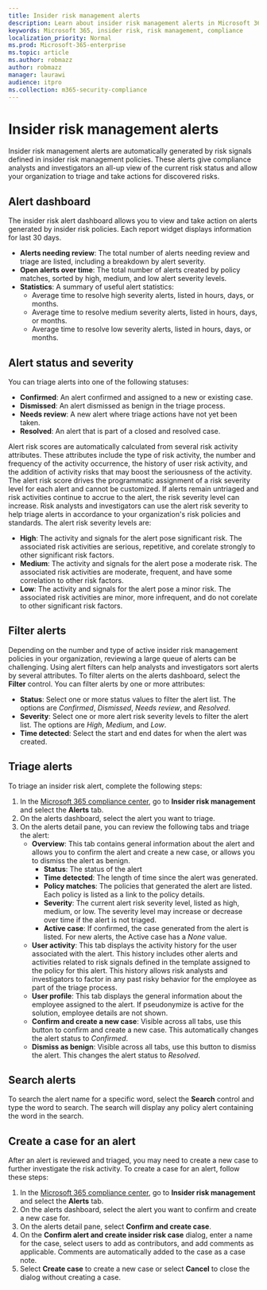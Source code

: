 ```yaml
---
title: Insider risk management alerts
description: Learn about insider risk management alerts in Microsoft 365
keywords: Microsoft 365, insider risk, risk management, compliance
localization_priority: Normal
ms.prod: Microsoft-365-enterprise
ms.topic: article
ms.author: robmazz
author: robmazz
manager: laurawi
audience: itpro
ms.collection: m365-security-compliance
---
```


# Insider risk management alerts

Insider risk management alerts are automatically generated by risk signals defined in insider risk management policies. These alerts give compliance analysts and investigators an all-up view of the current risk status and allow your organization to triage and take actions for discovered risks.

## Alert dashboard

The insider risk alert dashboard allows you to view and take action on alerts generated by insider risk policies. Each report widget displays information for last 30 days.

- **Alerts needing review**: The total number of alerts needing review and triage are listed, including a breakdown by alert severity.
- **Open alerts over time**: The total number of alerts created by policy matches, sorted by high, medium, and low alert severity levels.
- **Statistics**: A summary of useful alert statistics:
    - Average time to resolve high severity alerts, listed in hours, days, or months.
    - Average time to resolve medium severity alerts, listed in hours, days, or months.
    - Average time to resolve low severity alerts, listed in hours, days, or months.

## Alert status and severity

You can triage alerts into one of the following statuses:

- **Confirmed**: An alert confirmed and assigned to a new or existing case.
- **Dismissed**: An alert dismissed as benign in the triage process.
- **Needs review**: A new alert where triage actions have not yet been taken.
- **Resolved**: An alert that is part of a closed and resolved case.

Alert risk scores are automatically calculated from several risk activity attributes. These attributes include the type of risk activity, the number and frequency of the activity occurrence, the history of user risk activity, and the addition of activity risks that may boost the seriousness of the activity. The alert risk score drives the programmatic assignment of a risk severity level for each alert and cannot be customized. If alerts remain untriaged and risk activities continue to accrue to the alert, the risk severity level can increase. Risk analysts and investigators can use the alert risk severity to help triage alerts in accordance to your organization's risk policies and standards. The alert risk severity levels are:

- **High**: The activity and signals for the alert pose significant risk. The associated risk activities are serious, repetitive, and corelate strongly to other significant risk factors.
- **Medium**: The activity and signals for the alert pose a moderate risk. The associated risk activities are moderate, frequent, and have some correlation to other risk factors.
- **Low**: The activity and signals for the alert pose a minor risk. The associated risk activities are minor, more infrequent, and do not corelate to other significant risk factors.

## Filter alerts

Depending on the number and type of active insider risk management policies in your organization, reviewing a large queue of alerts can be challenging. Using alert filters can help analysts and investigators sort alerts by several attributes. To filter alerts on the alerts dashboard, select the **Filter** control. You can filter alerts by one or more attributes:

- **Status**: Select one or more status values to filter the alert list. The options are *Confirmed*, *Dismissed*, *Needs review*, and *Resolved*.
- **Severity**: Select one or more alert risk severity levels to filter the alert list. The options are *High*, *Medium*, and *Low*.
- **Time detected**: Select the start and end dates for when the alert was created.

## Triage alerts

To triage an insider risk alert, complete the following steps:

1. In the [Microsoft 365 compliance center](https://compliance.microsoft.com), go to **Insider risk management** and select the **Alerts** tab.
2. On the alerts dashboard, select the alert you want to triage.
3. On the alerts detail pane, you can review the following tabs and triage the alert:
    - **Overview**: This tab contains general information about the alert and allows you to confirm the alert and create a new case, or allows you to dismiss the alert as benign.
        - **Status**: The status of the alert
        - **Time detected**: The length of time since the alert was generated.
        - **Policy matches**: The policies that generated the alert are listed. Each policy is listed as a link to the policy details.
        - **Severity**: The current alert risk severity level, listed as high, medium, or low. The severity level may increase or decrease over time if the alert is not triaged.
        - **Active case**: If confirmed, the case generated from the alert is listed. For new alerts, the Active case has a *None* value.
    - **User activity**: This tab displays the activity history for the user associated with the alert. This history includes other alerts and activities related to risk signals defined in the template assigned to the policy for this alert. This history allows risk analysts and investigators to factor in any past risky behavior for the employee as part of the triage process. 
    - **User profile**: This tab displays the general information about the employee assigned to the alert. If pseudonymize is active for the solution, employee details are not shown.
    - **Confirm and create a new case**: Visible across all tabs, use this button to confirm and create a new case. This automatically changes the alert status to *Confirmed*. 
    - **Dismiss as benign**: Visible across all tabs, use this button to dismiss the alert. This changes the alert status to *Resolved*.

## Search alerts

To search the alert name for a specific word, select the **Search** control and type the word to search. The search will display any policy alert containing the word in the search.

## Create a case for an alert

After an alert is reviewed and triaged, you may need to create a new case to further investigate the risk activity. To create a case for an alert, follow these steps:

1. In the [Microsoft 365 compliance center](https://compliance.microsoft.com), go to **Insider risk management** and select the **Alerts** tab.
2. On the alerts dashboard, select the alert you want to confirm and create a new case for.
3. On the alerts detail pane, select **Confirm and create case**.
4. On the **Confirm alert and create insider risk case** dialog, enter a name for the case, select users to add as contributors, and add comments as applicable. Comments are automatically added to the case as a case note.
5. Select **Create case** to create a new case or select **Cancel** to close the dialog without creating a case.
